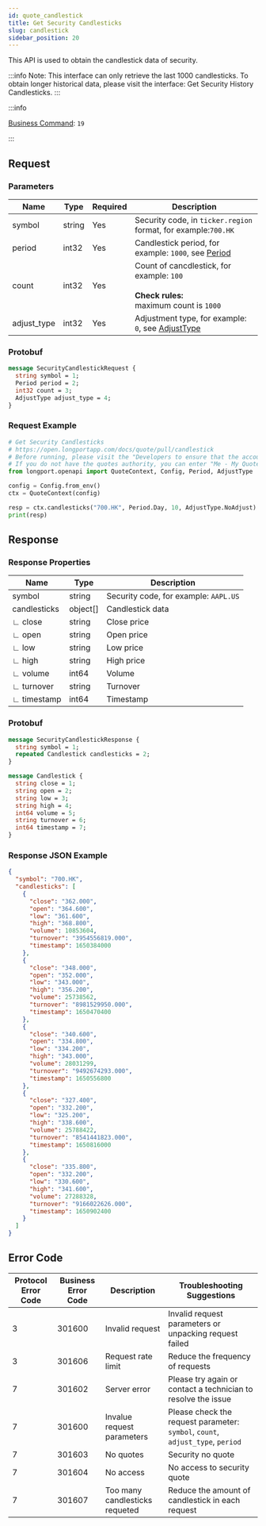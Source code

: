 ```yaml
---
id: quote_candlestick
title: Get Security Candlesticks
slug: candlestick
sidebar_position: 20
---
```


This API is used to obtain the candlestick data of security.

:::info
Note: This interface can only retrieve the last 1000 candlesticks. To obtain longer historical data, please visit the interface: Get Security History Candlesticks.
:::

<SDKLinks module="quote" klass="QuoteContext" method="candlesticks" />

:::info

[Business Command](../../socket/biz-command): `19`

:::

## Request

### Parameters

| Name        | Type   | Required | Description                                                                                              |
| ----------- | ------ | -------- | -------------------------------------------------------------------------------------------------------- |
| symbol      | string | Yes      | Security code, in `ticker.region` format, for example:`700.HK`                                           |
| period      | int32  | Yes      | Candlestick period, for example: `1000`, see [Period](../objects#period---candlestick-period)            |
| count       | int32  | Yes      | Count of cancdlestick, for example: `100`<br /><br />**Check rules:** <br />maximum count is `1000`      |
| adjust_type | int32  | Yes      | Adjustment type, for example: `0`, see [AdjustType](../objects#adjusttype---candlestick-adjustment-type) |

### Protobuf

```protobuf
message SecurityCandlestickRequest {
  string symbol = 1;
  Period period = 2;
  int32 count = 3;
  AdjustType adjust_type = 4;
}
```

### Request Example

```python
# Get Security Candlesticks
# https://open.longportapp.com/docs/quote/pull/candlestick
# Before running, please visit the "Developers to ensure that the account has the correct quotes authority.
# If you do not have the quotes authority, you can enter "Me - My Quotes - Store" to purchase the authority through the "LongPort" mobile app.
from longport.openapi import QuoteContext, Config, Period, AdjustType

config = Config.from_env()
ctx = QuoteContext(config)

resp = ctx.candlesticks("700.HK", Period.Day, 10, AdjustType.NoAdjust)
print(resp)
```

## Response

### Response Properties

| Name         | Type     | Description                           |
| ------------ | -------- | ------------------------------------- |
| symbol       | string   | Security code, for example: `AAPL.US` |
| candlesticks | object[] | Candlestick data                      |
| ∟ close      | string   | Close price                           |
| ∟ open       | string   | Open price                            |
| ∟ low        | string   | Low price                             |
| ∟ high       | string   | High price                            |
| ∟ volume     | int64    | Volume                                |
| ∟ turnover   | string   | Turnover                              |
| ∟ timestamp  | int64    | Timestamp                             |

### Protobuf

```protobuf
message SecurityCandlestickResponse {
  string symbol = 1;
  repeated Candlestick candlesticks = 2;
}

message Candlestick {
  string close = 1;
  string open = 2;
  string low = 3;
  string high = 4;
  int64 volume = 5;
  string turnover = 6;
  int64 timestamp = 7;
}
```

### Response JSON Example

```json
{
  "symbol": "700.HK",
  "candlesticks": [
    {
      "close": "362.000",
      "open": "364.600",
      "low": "361.600",
      "high": "368.800",
      "volume": 10853604,
      "turnover": "3954556819.000",
      "timestamp": 1650384000
    },
    {
      "close": "348.000",
      "open": "352.000",
      "low": "343.000",
      "high": "356.200",
      "volume": 25738562,
      "turnover": "8981529950.000",
      "timestamp": 1650470400
    },
    {
      "close": "340.600",
      "open": "334.800",
      "low": "334.200",
      "high": "343.000",
      "volume": 28031299,
      "turnover": "9492674293.000",
      "timestamp": 1650556800
    },
    {
      "close": "327.400",
      "open": "332.200",
      "low": "325.200",
      "high": "338.600",
      "volume": 25788422,
      "turnover": "8541441823.000",
      "timestamp": 1650816000
    },
    {
      "close": "335.800",
      "open": "332.200",
      "low": "330.600",
      "high": "341.600",
      "volume": 27288328,
      "turnover": "9166022626.000",
      "timestamp": 1650902400
    }
  ]
}
```

## Error Code

| Protocol Error Code | Business Error Code | Description                    | Troubleshooting Suggestions                                                    |
| ------------------- | ------------------- | ------------------------------ | ------------------------------------------------------------------------------ |
| 3                   | 301600              | Invalid request                | Invalid request parameters or unpacking request failed                         |
| 3                   | 301606              | Request rate limit             | Reduce the frequency of requests                                               |
| 7                   | 301602              | Server error                   | Please try again or contact a technician to resolve the issue                  |
| 7                   | 301600              | Invalue request parameters     | Please check the request parameter: `symbol`, `count`, `adjust_type`, `period` |
| 7                   | 301603              | No quotes                      | Security no quote                                                              |
| 7                   | 301604              | No access                      | No access to security quote                                                    |
| 7                   | 301607              | Too many candlesticks requeted | Reduce the amount of candlestick in each request                               |
